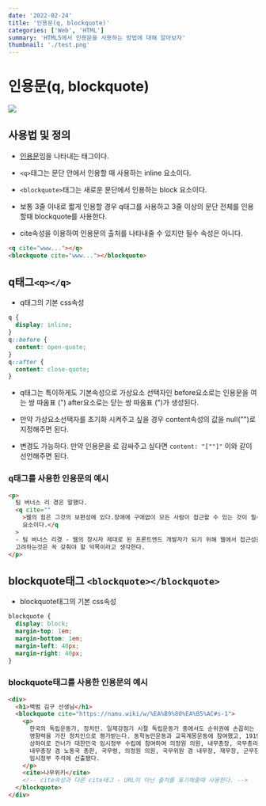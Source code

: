 ```yaml
---
date: '2022-02-24'
title: '인용문(q, blockquote)'
categories: ['Web', 'HTML']
summary: 'HTML5에서 인용문을 사용하는 방법에 대해 알아보자'
thumbnail: './test.png'
---
```


# 인용문(q, blockquote)

![](https://user-images.githubusercontent.com/71176945/145383954-112fe458-7274-4ac5-8c28-49def4ce9e5c.png)

## 사용법 및 정의

- [인용문](https://namu.wiki/w/%EC%9D%B8%EC%9A%A9)임을 나타내는 태그이다.

- `<q>`태그는 문단 안에서 인용할 때 사용하는 inline 요소이다.

- `<blockquote>`태그는 새로운 문단에서 인용하는 block 요소이다.

- 보통 3줄 이내로 짧게 인용할 경우 q태그를 사용하고 3줄 이상의 문단 전체를 인용할때 blockquote를 사용한다.

- cite속성을 이용하여 인용문의 출처를 나타내줄 수 있지만 필수 속성은 아니다.

```html
<q cite="www..."></q>
<blockquote cite="www..."></blockquote>
```

## q태그`<q></q>`

- q태그의 기본 css속성

```css
q {
  display: inline;
}
q::before {
  content: open-quote;
}
q::after {
  content: close-quote;
}
```

- q태그는 특이하게도 기본속성으로 가상요소 선택자인 before요소로는 인용문을 여는 쌍 따옴표 (") after요소로는 닫는 쌍 따옴표 (")가 생성된다.

- 만약 가상요소선택자를 초기화 시켜주고 싶을 경우 content속성의 값을 null("")로 지정해주면 된다.

- 변경도 가능하다. 만약 인용문을 [](대괄호)로 감싸주고 싶다면 `content: "[""]"` 이와 같이 선언해주면 된다.

### q태그를 사용한 인용문의 예시

```html
<p>
  팀 버너스 리 경은 말했다.
  <q cite=""
    >웹의 힘은 그것의 보편성에 있다.장애에 구애없이 모든 사람이 접근할 수 있는 것이 필수적인
    요소이다.</q
  >
  - 팀 버너스 리경 - 웹의 창시자 제대로 된 프론트엔드 개발자가 되기 위해 웹에서 접근성을
  고려하는것은 꼭 갖춰야 할 덕목이라고 생각한다.
</p>
```

## blockquote태그 `<blockquote></blockquote>`

- blockquote태그의 기본 css속성

```css
blockquote {
  display: block;
  margin-top: 1em;
  margin-bottom: 1em;
  margin-left: 40px;
  margin-right: 40px;
}
```

### blockquote태그를 사용한 인용문의 예시

```html
<div>
  <h1>백범 김구 선생님</h1>
  <blockquote cite="https://namu.wiki/w/%EA%B9%80%EA%B5%AC#s-1">
    <p>
      한국의 독립운동가, 정치인. 일제강점기 시절 독립운동가 중에서도 순위권에 손꼽히는 인지도와
      영향력을 가진 정치인으로 평가받는다. 동학농민운동과 교육계몽운동에 참여했고, 1919년에는 중국
      상하이로 건너가 대한민국 임시정부 수립에 참여하여 의정원 의원, 내무총장, 국무총리 대리,
      내무총장 겸 노동국 총판, 국무령, 의정원 의원, 국무위원 겸 내무장, 재무장, 군무장을 거쳐 1940년
      임시정부 주석에 선출됐다.
    </p>
    <cite>나무위키</cite>
    <!-- cite속성과 다른 cite태그 - URL이 아닌 출처를 표기해줄때 사용한다. -->
  </blockquote>
</div>
```
